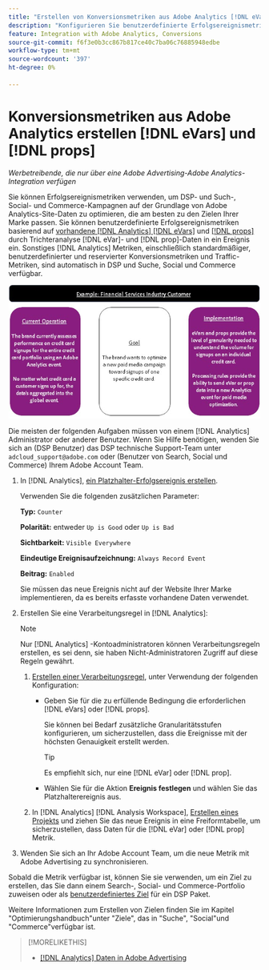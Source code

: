 ```yaml
---
title: "Erstellen von Konversionsmetriken aus Adobe Analytics [!DNL eVars] und props"
description: "Konfigurieren Sie benutzerdefinierte Erfolgsereignismetriken mit [!DNL eVar]- und [!DNL prop]-Daten."
feature: Integration with Adobe Analytics, Conversions
source-git-commit: f6f3e0b3cc867b817ce40c7ba06c76885948edbe
workflow-type: tm+mt
source-wordcount: '397'
ht-degree: 0%

---
```


# Konversionsmetriken aus Adobe Analytics erstellen [!DNL eVars] und [!DNL props]

*Werbetreibende, die nur über eine Adobe Advertising-Adobe Analytics-Integration verfügen*

Sie können Erfolgsereignismetriken verwenden, um DSP- und Such-, Social- und Commerce-Kampagnen auf der Grundlage von Adobe Analytics-Site-Daten zu optimieren, die am besten zu den Zielen Ihrer Marke passen. Sie können benutzerdefinierte Erfolgsereignismetriken basierend auf [vorhandene [!DNL Analytics] [!DNL eVars]](https://experienceleague.adobe.com/docs/analytics/components/dimensions/evar.html) und [[!DNL props]](https://experienceleague.adobe.com/docs/analytics/components/dimensions/prop.html) durch Trichteranalyse [!DNL eVar]- und [!DNL prop]-Daten in ein Ereignis ein. Sonstiges [!DNL Analytics] Metriken, einschließlich standardmäßiger, benutzerdefinierter und reservierter Konversionsmetriken und Traffic-Metriken, sind automatisch in DSP und Suche, Social und Commerce verfügbar.

![Nutzungsbeispiel](/help/integrations/assets/a4adc-conversion-evar-example.jpg "Nutzungsbeispiel")

Die meisten der folgenden Aufgaben müssen von einem [!DNL Analytics] Administrator oder anderer Benutzer. Wenn Sie Hilfe benötigen, wenden Sie sich an (DSP Benutzer) das DSP technische Support-Team unter `adcloud_support@adobe.com` oder (Benutzer von Search, Social und Commerce) Ihrem Adobe Account Team.

1. In [!DNL Analytics], [ein Platzhalter-Erfolgsereignis erstellen](https://experienceleague.adobe.com/docs/analytics/admin/admin-tools/manage-report-suites/edit-report-suite/conversion-variables/success-events/success-event.html?lang=en).

   Verwenden Sie die folgenden zusätzlichen Parameter:

   **Typ:** `Counter`

   **Polarität:**  entweder `Up is Good` oder `Up is Bad`

   **Sichtbarkeit:** `Visible Everywhere`

   **Eindeutige Ereignisaufzeichnung:** `Always Record Event`

   **Beitrag:** `Enabled`

   Sie müssen das neue Ereignis nicht auf der Website Ihrer Marke implementieren, da es bereits erfasste vorhandene Daten verwendet.

1. Erstellen Sie eine Verarbeitungsregel in [!DNL Analytics]:

   >[!NOTE]
   >
   >Nur [!DNL Analytics] -Kontoadministratoren können Verarbeitungsregeln erstellen, es sei denn, sie haben Nicht-Administratoren Zugriff auf diese Regeln gewährt.

   1. [Erstellen einer Verarbeitungsregel](https://experienceleague.adobe.com/docs/analytics/admin/admin-tools/manage-report-suites/edit-report-suite/report-suite-general/c-processing-rules/c-processing-rules-configuration/t-processing-rules.html?lang=en), unter Verwendung der folgenden Konfiguration:

      * Geben Sie für die zu erfüllende Bedingung die erforderlichen [!DNL eVars] oder [!DNL props].

        Sie können bei Bedarf zusätzliche Granularitätsstufen konfigurieren, um sicherzustellen, dass die Ereignisse mit der höchsten Genauigkeit erstellt werden.

        >[!TIP]
        >
        >Es empfiehlt sich, nur eine [!DNL eVar] oder [!DNL prop].

      * Wählen Sie für die Aktion **Ereignis festlegen** und wählen Sie das Platzhalterereignis aus.

   1. In [!DNL Analytics] [!DNL Analysis Workspace], [Erstellen eines Projekts](https://experienceleague.adobe.com/docs/analytics/analyze/analysis-workspace/home.html) und ziehen Sie das neue Ereignis in eine Freiformtabelle, um sicherzustellen, dass Daten für die [!DNL eVar] oder [!DNL prop] Metrik.

1. Wenden Sie sich an Ihr Adobe Account Team, um die neue Metrik mit Adobe Advertising zu synchronisieren.

Sobald die Metrik verfügbar ist, können Sie sie verwenden, um ein Ziel zu erstellen, das Sie dann einem Search-, Social- und Commerce-Portfolio zuweisen oder als [benutzerdefiniertes Ziel](/help/dsp/optimization/custom-goal-about.md) für ein DSP Paket.

Weitere Informationen zum Erstellen von Zielen finden Sie im Kapitel &quot;Optimierungshandbuch&quot;unter &quot;Ziele&quot;, das in &quot;Suche&quot;, &quot;Social&quot;und &quot;Commerce&quot;verfügbar ist.

>[!MORELIKETHIS]
>
>* [[!DNL Analytics] Daten in Adobe Advertising](/help/integrations/analytics/analytics-data-in-advertising.md)
<!--
>* [](/help/search-social-commerce/admin/conversion-metrics/ ????????)
-->